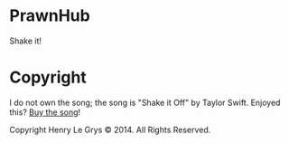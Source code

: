 PrawnHub
========

Shake it!

Copyright
========

I do not own the song; the song is "Shake it Off" by Taylor Swift. Enjoyed this? [Buy the song](http://www.amazon.com/Shake-It-Off/dp/B00OXE3GEG)!

Copyright Henry Le Grys © 2014. All Rights Reserved.

